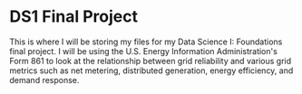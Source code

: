 # DS1 Final Project

This is where I will be storing my files for my Data Science I: Foundations final project. I will be using the U.S. Energy Information Administration's Form 861 to look at the relationship between grid reliability and various grid metrics such as net metering, distributed generation, energy efficiency, and demand response. 
